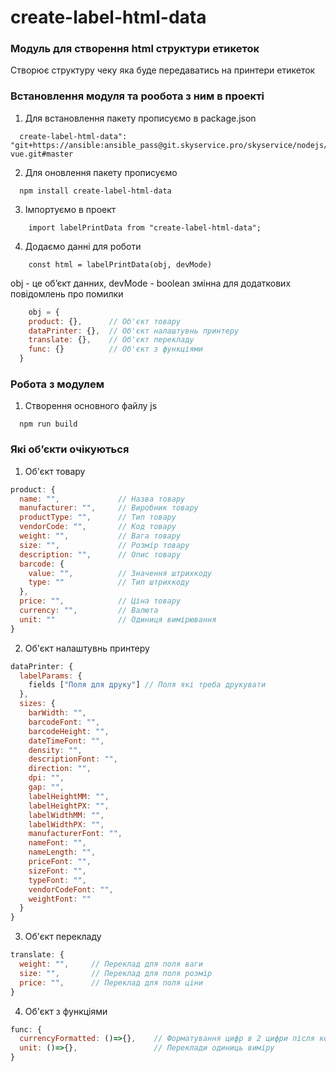 # create-label-html-data

### Модуль для створення html структури етикеток
Створює структуру чеку яка буде передаватись на принтери етикеток

### Встановлення модуля та рообота з ним в проекті
1. Для встановлення пакету прописуємо в package.json
```
  create-label-html-data": "git+https://ansible:ansible_pass@git.skyservice.pro/skyservice/nodejs/bootstrap-vue.git#master
```
2. Для оновлення пакету прописуємо 
```
  npm install create-label-html-data
```
3. Імпортуємо в проект
```
	import labelPrintData from "create-label-html-data";
```
4. Додаємо данні для роботи
```
	const html = labelPrintData(obj, devMode)
```
obj - це обʼєкт данних, devMode - boolean змінна для додаткових повідомлень про помилки
```js
	obj = {
    product: {},      // Об'єкт товару
    dataPrinter: {},  // Об'єкт налаштувнь принтеру
    translate: {},    // Об'єкт перекладу
    func: {}          // Об'єкт з функціями
  }
```

### Робота з модулем
1. Створення основного файлу js
```
  npm run build
```

### Які обʼєкти очікуються
1. Об'єкт товару
```js
product: {
  name: "",             // Назва товару
  manufacturer: "",     // Виробник товару
  productType: "",      // Тип товару
  vendorCode: "",       // Код товару
  weight: "",           // Вага товару
  size: "",             // Розмір товару
  description: "",      // Опис товару
  barcode: {
    value: "",          // Значення штрихкоду
    type: ""            // Тип штрихкоду
  },
  price: "",            // Ціна товару
  currency: "",         // Валюта
  unit: ""              // Одиниця вимірювання
}
```
2. Об'єкт налаштувнь принтеру
```js
dataPrinter: {
  labelParams: {
    fields ["Поля для друку"] // Поля які треба друкувати
  },
  sizes: {
    barWidth: "",
    barcodeFont: "",
    barcodeHeight: "",
    dateTimeFont: "",
    density: "",
    descriptionFont: "",
    direction: "",
    dpi: "",
    gap: "",
    labelHeightMM: "",
    labelHeightPX: "",
    labelWidthMM: "",
    labelWidthPX: "",
    manufacturerFont: "",
    nameFont: "",
    nameLength: "",
    priceFont: "",
    sizeFont: "",
    typeFont: "",
    vendorCodeFont: "",
    weightFont: ""
  }
}
```
3. Об'єкт перекладу
```js
translate: {
  weight: "",     // Переклад для поля ваги
  size: "",       // Переклад для поля розмір
  price: "",      // Переклад для поля ціни
}
```
4. Об'єкт з функціями
```js
func: {
  currencyFormatted: ()=>{},    // Форматування цифр в 2 цифри після коми
  unit: ()=>{},                 // Переклади одиниць виміру
}
```